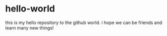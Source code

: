 # hello-world
this is my hello repository to the github world. i hope we can be friends and learn many new things!
